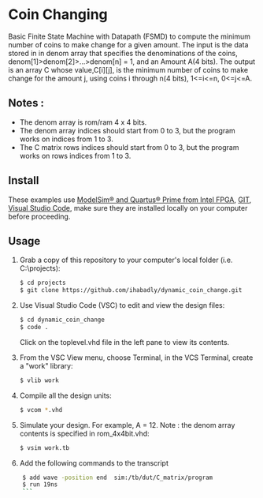 # Coin Changing
Basic Finite State Machine with Datapath (FSMD) to compute the minimum number of coins to make change for a given amount. The input is
the data stored in in denom array that specifies the denominations of the coins, denom[1]>denom[2]>...>denom[n] = 1,
and an Amount A(4 bits). The output is an array C whose value,C[i][j], is the minimum number of coins to make change for the amount j,
using coins i through n(4 bits), 1<=i<=n, 0<=j<=A.

## Notes :
- The denom array is rom/ram 4 x 4 bits.
- The denom array indices should start from 0 to 3, but the program works on indices from 1 to 3.
- The C matrix rows indices should start from 0 to 3, but the program works on rows indices from 1 to 3.

## Install

These examples use [ModelSim&reg; and Quartus&reg; Prime from Intel FPGA](http://fpgasoftware.intel.com/?edition=lite), [GIT](https://git-scm.com/download/win), [Visual Studio Code](https://code.visualstudio.com/download), make sure they are installed locally on your computer before proceeding.

## Usage

1. Grab a copy of this repository to your computer's local folder (i.e. C:\projects):

    ```sh
    $ cd projects
    $ git clone https://github.com/ihabadly/dynamic_coin_change.git
    ```
2. Use Visual Studio Code (VSC) to edit and view the design files:

    ```sh
    $ cd dynamic_coin_change
    $ code .
    ```
    Click on the toplevel.vhd file in the left pane to view its contents.
    
3. From the VSC View menu, choose Terminal, in the VCS Terminal, create a "work" library:

    ```sh
    $ vlib work
    ```
    
4. Compile all the design units:

    ```sh
    $ vcom *.vhd
    ```
    
5. Simulate your design. For example, A = 12. Note : the denom array contents is specified in rom_4x4bit.vhd:

    ```sh
    $ vsim work.tb
    ```
6. Add the following commands to the transcript
```sh
    $ add wave -position end  sim:/tb/dut/C_matrix/program
    $ run 19ns
    ```
